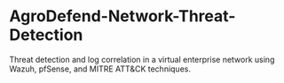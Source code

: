 # AgroDefend-Network-Threat-Detection
Threat detection and log correlation in a virtual enterprise network using Wazuh, pfSense, and MITRE ATT&amp;CK techniques.
